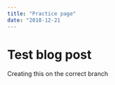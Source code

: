 ```yaml
---
title: "Practice page"
date: "2018-12-21
---
```


# Test blog post

Creating this on the correct branch

